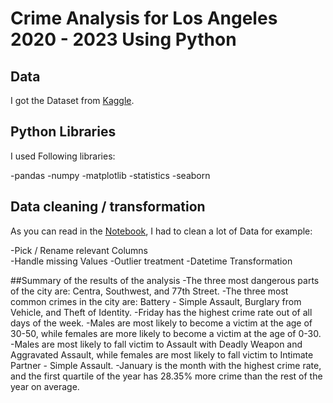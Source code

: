 # Crime Analysis for Los Angeles 2020 - 2023 Using Python

## Data
I got the Dataset from [Kaggle](https://www.kaggle.com/datasets/susant4learning/crime-in-los-angeles-data-from-2020-to-present/code).

## Python Libraries
I used Following libraries:

-pandas
-numpy 
-matplotlib
-statistics
-seaborn

## Data cleaning / transformation
As you can read in the [Notebook](https://github.com/w2sleepy/descriptive_analysis-crime/blob/main/Crime_DesAna.ipynb), I had to clean a lot of Data for example:

-Pick / Rename relevant Columns  
-Handle missing Values
-Outlier treatment
-Datetime Transformation

##Summary of the results of the analysis
-The three most dangerous parts of the city are: Centra, Southwest, and 77th Street.
-The three most common crimes in the city are: Battery - Simple Assault, Burglary from Vehicle, and Theft of Identity.
-Friday has the highest crime rate out of all days of the week.
-Males are most likely to become a victim at the age of 30-50, while females are more likely to become a victim at the age of 0-30.
-Males are most likely to fall victim to Assault with Deadly Weapon and Aggravated Assault, while females are most likely to fall victim to Intimate Partner - Simple Assault.
-January is the month with the highest crime rate, and the first quartile of the year has 28.35% more crime than the rest of the year on average.
